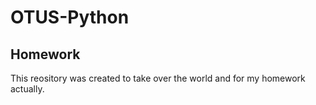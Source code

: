 # OTUS-Python
## Homework
<p> This reository was created to take over the world and for my homework actually.</p>
